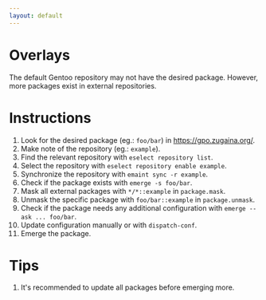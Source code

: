 ```yaml
---
layout: default
---
```


# Overlays

The default Gentoo repository may not have the desired package. However, more packages exist in external repositories.

# Instructions

1. Look for the desired package (eg.: `foo/bar`) in https://gpo.zugaina.org/.
2. Make note of the repository (eg.: `example`).
3. Find the relevant repository with `eselect repository list`.
4. Select the repository with `eselect repository enable example`.
5. Synchronize the repository with `emaint sync -r example`.
6. Check if the package exists with `emerge -s foo/bar`.
7. Mask all external packages with `*/*::example` in `package.mask`.
8. Unmask the specific package with `foo/bar::example` in `package.unmask`.
9. Check if the package needs any additional configuration with `emerge --ask ... foo/bar`.
10. Update configuration manually or with `dispatch-conf`.
11. Emerge the package.

# Tips

1. It's recommended to update all packages before emerging more.

